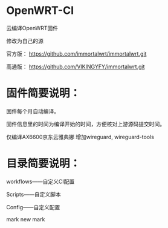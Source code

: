 # OpenWRT-CI
云编译OpenWRT固件

修改为自己的源

官方版：
https://github.com/immortalwrt/immortalwrt.git

高通版：
https://github.com/VIKINGYFY/immortalwrt.git

# 固件简要说明：

固件每个月自动编译。

固件信息里的时间为编译开始的时间，方便核对上游源码提交时间。

仅编译AX6600京东云雅典娜
增加wireguard, wireguard-tools

# 目录简要说明：

workflows——自定义CI配置

Scripts——自定义脚本

Config——自定义配置

mark
new mark
